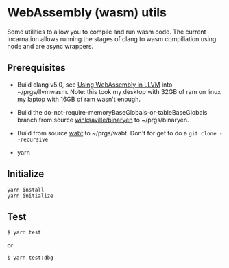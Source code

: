 # WebAssembly (wasm) utils
Some utilities to allow you to compile and run wasm code.
The current incarnation allows running the stages of
clang to wasm compiliation using node and are async wrappers.

## Prerequisites
- Build clang v5.0, see [Using WebAssembly in LLVM](https://gist.github.com/yurydelendik/4eeff8248aeb14ce763e) into ~/prgs/llvmwasm.
Note: this took my desktop with 32GB of ram on linux my laptop with 16GB of ram wasn't enough.

- Build the do-not-require-memoryBaseGlobals-or-tableBaseGlobals branch from
source [winksaville/binaryen](https://github.com/winksaville/binaryen)
to ~/prgs/binaryen.

- Build from source [wabt](https://github.com/WebAssembly/wabt) to
~/prgs/wabt. Don't for get to do a `git clone --recursive`

- yarn

## Initialize
```
yarn install
yarn initialize
```

## Test
```
$ yarn test
```
or
```
$ yarn test:dbg
```

